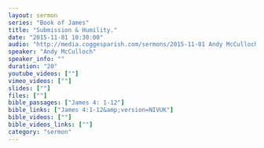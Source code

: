```yaml
---
layout: sermon
series: "Book of James"
title: "Submission & Humility."
date: "2015-11-01 10:30:00"
audio: "http://media.coggesparish.com/sermons/2015-11-01 Andy McCulloch.mp3"
speaker: "Andy McCulloch"
speaker_info: ""
duration: "20"
youtube_videos: [""]
vimeo_videos: [""]
slides: [""]
files: [""]
bible_passages: ["James 4: 1-12"]
bible_links: ["James 4:1-12&amp;version=NIVUK"]
bible_videos: [""]
bible_videos_links: [""]
category: "sermon"
---
```

